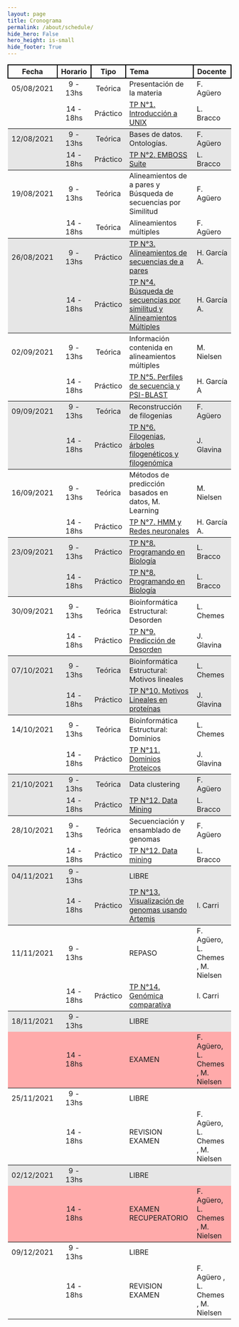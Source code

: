 ```yaml
---
layout: page
title: Cronograma
permalink: /about/schedule/
hide_hero: False
hero_height: is-small
hide_footer: True
---
```


<style>
    .table td {
        max-width:500px;
    }

    .content table th{
        background: #dedede;
    }

    .table thead th {
        border: 2px solid black
    }

    .table tr:nth-child(3) { background: #e6e6e6ff; }
    .table tr:nth-child(4) { background: #e6e6e6ff; }
    .table tr:nth-child(3) { border-top: 1.5px solid black; }
    .table tr:nth-child(4) { border-bottom: 1.5px solid black; }

    .table tr:nth-child(7) { background: #e6e6e6ff; }
    .table tr:nth-child(8) { background: #e6e6e6ff; }
    .table tr:nth-child(7) { border-top: 1.5px solid black; }
    .table tr:nth-child(8) { border-bottom: 1.5px solid black; }

    .table tr:nth-child(11) { background: #e6e6e6ff; }
    .table tr:nth-child(12) { background: #e6e6e6ff; }
    .table tr:nth-child(11) { border-top: 1.5px solid black; }
    .table tr:nth-child(12) { border-bottom: 1.5px solid black; }

    .table tr:nth-child(15) { background: #e6e6e6ff; }
    .table tr:nth-child(16) { background: #e6e6e6ff; }
    .table tr:nth-child(15) { border-top: 1.5px solid black; }
    .table tr:nth-child(16) { border-bottom: 1.5px solid black; }

    .table tr:nth-child(19) { background: #e6e6e6ff; }
    .table tr:nth-child(20) { background: #e6e6e6ff; }
    .table tr:nth-child(19) { border-top: 1.5px solid black; }
    .table tr:nth-child(20) { border-bottom: 1.5px solid black; }

    .table tr:nth-child(23) { background: #e6e6e6ff; }
    .table tr:nth-child(24) { background: #e6e6e6ff; }
    .table tr:nth-child(23) { border-top: 1.5px solid black; }
    .table tr:nth-child(24) { border-bottom: 1.5px solid black; }

    .table tr:nth-child(27) { background: #e6e6e6ff; }
    .table tr:nth-child(28) { background: #e6e6e6ff; }
    .table tr:nth-child(27) { border-top: 1.5px solid black; }
    .table tr:nth-child(28) { border-bottom: 1.5px solid black; }

    .table tr:nth-child(31) { background: #e6e6e6ff; }
    .table tr:nth-child(32) { background: #ffaaaaff; }
    .table tr:nth-child(31) { border-top: 1.5px solid black; }
    .table tr:nth-child(32) { border-bottom: 1.5px solid black; }

    .table tr:nth-child(35) { background: #e6e6e6ff; }
    .table tr:nth-child(36) { background: #ffaaaaff; }
    .table tr:nth-child(35) { border-top: 1.5px solid black; }
    .table tr:nth-child(36) { border-bottom: 1.5px solid black; }

</style>

<div class="table">

|**Fecha** |   **Horario**   |  **Tipo**    |   **Tema**	|   **Docente** |
|:-------:|:-----------:|:-----------:|:-----------|:-----------|
|05/08/2021 |  9 - 13hs| Teórica | Presentación de la materia | F. Agüero |
|           | 14 - 18hs| Práctico| [TP N°1. Introducción a UNIX](/introduccion-bioinformatica/TPs/Unix/)	| L. Bracco |
|12/08/2021 |  9 - 13hs| Teórica |	Bases de datos. Ontologías.	| F. Agüero |
|           | 14 - 18hs| Práctico| [TP N°2. EMBOSS Suite](/introduccion-bioinformatica/TPs/EMBOSS/) | L. Bracco |
|19/08/2021 |  9 - 13hs| Teórica |	Alineamientos de a pares y Búsqueda de secuencias por Similitud |	F. Agüero |
|           | 14 - 18hs| Teórica |	Alineamientos múltiples	| F. Agüero |
|26/08/2021 |  9 - 13hs| Práctico |	[TP N°3. Alineamientos de secuencias de a pares](/introduccion-bioinformatica/TPs/alineamiento_pares/) | H. García A. |
|           | 14 - 18hs| Práctico |	[TP N°4. Búsqueda de secuencias por similitud y Alineamientos Múltiples](/introduccion-bioinformatica/TPs/busqueda_secuencias/) | H. García A. |
|02/09/2021 |  9 - 13hs| Teórica |	Información contenida en alineamientos múltiples |	M. Nielsen |
|           | 14 - 18hs| Práctico |	[TP N°5. Perfiles de secuencia y PSI-BLAST](/introduccion-bioinformatica/TPs/PSI-BLAST/) |	H. García A |
|09/09/2021 |  9 - 13hs| Teórica | Reconstrucción de filogenias	| F. Agüero |
|           | 14 - 18hs| Práctico |	[TP N°6. Filogenias, árboles filogenéticos y filogenómica](/introduccion-bioinformatica/TPs/Filogenia/) |	J. Glavina |
|16/09/2021 |  9 - 13hs| Teórica |	Métodos de predicción basados en datos, M. Learning	 | M. Nielsen |
|           | 14 - 18hs| Práctico |	[TP N°7. HMM y Redes neuronales](/introduccion-bioinformatica/TPs/HMM-ANN/)	| H. García A. | 
|23/09/2021 |  9 - 13hs| Práctico |	[TP N°8. Programando en Biología](/introduccion-bioinformatica/TPs/IntroR/)	| L. Bracco |
|           | 14 - 18hs| Práctico |	[TP N°8. Programando en Biología](/introduccion-bioinformatica/TPs/IntroR/)	| L. Bracco |
|30/09/2021 |  9 - 13hs| Teórica |	Bioinformática Estructural: Desorden |	L. Chemes |
|           | 14 - 18hs| Práctico |	[TP N°9. Predicción de Desorden](/introduccion-bioinformatica/TPs/Regiones_flexibles/)	| J. Glavina |
|07/10/2021 |  9 - 13hs | Teórica |	Bioinformática Estructural:  Motivos lineales |	L. Chemes |
|           | 14 - 18hs| Práctico |	[TP N°10. Motivos Lineales en proteínas](/introduccion-bioinformatica/TPs/Motivos_Lineales/) |	J. Glavina |
|14/10/2021 |  9 - 13hs| Teórica |	Bioinformática Estructural: Dominios |	L. Chemes |
|           | 14 - 18hs| Práctico | [TP N°11. Dominios Proteicos](/introduccion-bioinformatica/TPs/Modelado_Por_Homologia) |	J. Glavina |
|21/10/2021 |  9 - 13hs| Teórica |	Data clustering	| F. Agüero |
|           | 14 - 18hs| Práctico |	[TP N°12. Data Mining](/introduccion-bioinformatica/TPs/DataMining/)	| L. Bracco |
|28/10/2021 |  9 - 13hs| Teórica | Secuenciación y ensamblado de genomas |	F. Agüero |
|           | 14 - 18hs| Práctico |	[TP N°12. Data mining](/introduccion-bioinformatica/TPs/DataMining/)    | L. Bracco |
|04/11/2021 |  9 - 13hs|          | LIBRE                            |           |
|           | 14 - 18hs| Práctico |	[TP N°13. Visualización de genomas usando Artemis](/introduccion-bioinformatica/TPs/artemis/) |	I. Carri |
|11/11/2021 |  9 - 13hs|          |	REPASO	                         |F. Agüero, L. Chemes , M. Nielsen |
|           | 14 - 18hs| Práctico |	[TP N°14. Genómica comparativa](/introduccion-bioinformatica/TPs/Genomica-Comparativa/) |	I. Carri |
|18/11/2021 |  9 - 13hs|          | LIBRE ||	
|       	| 14 - 18hs|          |	EXAMEN	                         |F. Agüero, L. Chemes , M. Nielsen |
|25/11/2021 |  9 - 13hs|          | LIBRE                            |           |
|           | 14 - 18hs|          |	REVISION EXAMEN                  |F. Agüero, L. Chemes , M. Nielsen |
|02/12/2021 |  9 - 13hs|          | LIBRE                            |           |
|           | 14 - 18hs|          |	EXAMEN RECUPERATORIO             |F. Agüero, L. Chemes , M. Nielsen |
|09/12/2021 |  9 - 13hs|          | LIBRE                            |           |
|           | 14 - 18hs|          |	REVISION EXAMEN                  |F. Agüero , L. Chemes , M. Nielsen |

</div>